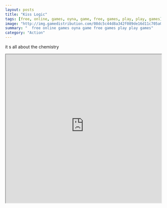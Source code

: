 ```yaml
---
layout: posts
title: "Kiss Logic"
tags: [free, online, games, oyna, game, free, games, play, play, games]
image: "http://img.gamedistribution.com/08dc5c44d8a342f089de16d11c705a0b.jpg"
summary: "  free online games oyna game free games play play games"
category: "Action"
---
```


it s all about the chemistry

<iframe width="100%" height="480px;" src="http://flash.gamedistribution.com?game=08dc5c44d8a342f089de16d11c705a0b"></iframe>